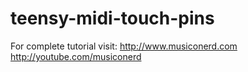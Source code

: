 # teensy-midi-touch-pins

For complete tutorial visit:
http://www.musiconerd.com
http://youtube.com/musiconerd
